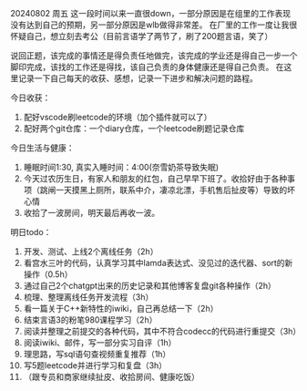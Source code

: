 20240802 周五
这一段时间以来一直很down，一部分原因是在组里的工作表现没有达到自己的预期，另一部分原因是wlb做得非常差。
在厂里的工作一度让我很怀疑自己，想立刻去考公（目前言语学了两节了，刷了200题言语，笑了）

说回正题，该完成的事情还是得负责任地做完，该完成的学业还是得自己一步一个脚印完成，该找的工作还是得找，该自己负责的身体健康还是得自己负责。
在这里记录一下自己每天的收获、感想，记录一下进步和解决问题的路程。

今日收获：
1. 配好vscode刷leetcode的环境（加个插件就可以了）
2. 配好两个git仓库：一个diary仓库，一个leetcode刷题记录仓库

今日生活与健康：
1. 睡眠时间1:30, 真实入睡时间：4:00(奈雪奶茶导致失眠)
2. 今天过农历生日，有家人和朋友的红包，自己早早下班了。收拾好由于各种事项（跳闸一天摸黑上厕所，联系中介，凄凉北漂，手机售后扯皮等）导致的坏心情
3. 收拾了一波房间，明天最后再收一波。

明日todo：
1. 开发、测试、上线2个离线任务（2h）
2. 看宫水三叶的代码，认真学习其中lamda表达式、没见过的迭代器、sort的新操作（0.5h）
3. 通过自己2个chatgpt出来的历史记录和其他博客复盘git各种操作（2h）
4. 梳理、整理离线任务开发流程（3h）
5. 看一篇关于C++新特性的iwiki，自己再总结一下（2h）
6. 结束言语3的粉笔980课程学习（2h）
7. 阅读并整理之前提交的各种代码，其中不符合codecc的代码进行重提交（3h）
8. 阅读iwiki、邮件，写一部分实习自评（1h）
9. 理思路，写sql语句查视频重复推荐（1h）
10. 写5题leetcode并进行学习和复盘（3h）
11. （跟专员和商家继续扯皮、收拾房间、健康吃饭）